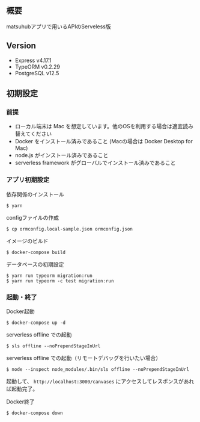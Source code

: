## 概要
matsuhubアプリで用いるAPIのServeless版

## Version
- Express v4.17.1
- TypeORM v0.2.29
- PostgreSQL v12.5

## 初期設定
### 前提
- ローカル端末は Mac を想定しています。他のOSを利用する場合は適宜読み替えてください
- Docker をインストール済みであること (Macの場合は Docker Desktop for Mac)
- node.js がインストール済みであること
- serverless framework がグローバルでインストール済みであること

### アプリ初期設定
依存関係のインストール
```
$ yarn
```

configファイルの作成
```
$ cp ormconfig.local-sample.json ormconfig.json
```

イメージのビルド
```
$ docker-compose build
```

データベースの初期設定
```
$ yarn run typeorm migration:run
$ yarn run typeorm -c test migration:run
```

### 起動・終了
Docker起動
```
$ docker-compose up -d
```

serverless offline での起動
```
$ sls offline --noPrependStageInUrl
```

serverless offline での起動（リモートデバッグを行いたい場合）
```
$ node --inspect node_modules/.bin/sls offline --noPrependStageInUrl
```

起動して、 `http://localhost:3000/canvases` にアクセスしてレスポンスがあれば起動完了。

Docker終了
```
$ docker-compose down
```